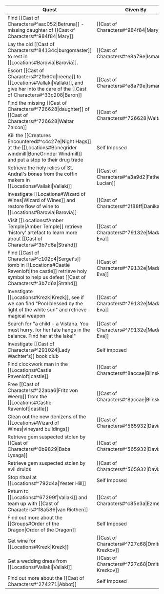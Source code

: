 | Quest                                                                                                                                                                          | Given By                                       | Complete |
| ------------------------------------------------------------------------------------------------------------------------------------------------------------------------------ | ---------------------------------------------- | -------- |
| Find [[Cast of Characters#^aac052\|Betruna]] - missing daughter of [[Cast of Characters#^984f84\|Mary]]                                                                        | [[Cast of Characters#^984f84\|Mary]]           |          |
| Lay the old [[Cast of Characters#^84134c\|burgomaster]] to rest in [[Locations#Barovia\|Barovia]].                                                                             | [[Cast of Characters#^e8a79e\|Ismark]]         | ☑        |
| Escort [[Cast of Characters#^2fb60d\|Ireena]] to [[Locations#Vallaki\|Vallaki]], and give her into the care of the [[Cast of Characters#^33c208\|Baron]]                       | [[Cast of Characters#^e8a79e\|Ismark]]         | ☑        |
| Find the missing [[Cast of Characters#^726628\|daughter]] of [[Cast of Characters#^726628\|Waltar Zalcon]]                                                                     | [[Cast of Characters#^726628\|Waltar]]         |          |
| Kill the [[Creatures Encountered#^c4c27e\|Night Hags]] at the [[Locations#Bonegrider windmill\|BoneGrinder Windmill]] and put a stop to their drug trade                       | Self Imposed                                   |          |
| Retrieve the holy relics of St. Andral's bones from the coffin makers in [[Locations#Vallaki\|Vallaki]]                                                                        | [[Cast of Characters#^a3a9d2\|Father Lucian]]  | ☠        |
| Investigate [[Locations#Wizard of Wines\|Wizard of Wines]] and restore flow of wine to [[Locations#Barovia\|Barovia]]                                                          | [[Cast of Characters#^2f88ff\|Danika]]         | Partial  |
| Visit [[Locations#Amber Temple\|Amber Temple]] retrieve 'history' artefact to learn more about [[Cast of Characters#^3b7d6a\|Strahd]]                                          | [[Cast of Characters#^79132e\|Madam Eva]]      |          |
| Find [[Cast of Characters#^c102c4\|Sergei's]] tomb in [[Locations#Castle Ravenloft\|the castle]] retrieve holy symbol to help us defeat [[Cast of Characters#^3b7d6a\|Strahd]] | [[Cast of Characters#^79132e\|Madam Eva]]      |          |
| Investigate [[Locations#Krezk\|Krezk]], see if we can find "Pool blessed by the light of the white sun" and retrieve magical weapon                                            | [[Cast of Characters#^79132e\|Madam Eva]]      |          |
| Search for "a child - a Vistana. You must hurry, for her fate hangs in the balance. Find her at the lake!"                                                                     | [[Cast of Characters#^79132e\|Madam Eva]]      | ☑        |
| Investigate [[Cast of Characters#^291024\|Lady Wachter's]] book club                                                                                                           | Self imposed                                   |          |
| Find clockwork man in the [[Locations#Castle Ravenloft\|castle]]                                                                                                               | [[Cast of Characters#^8accae\|Blinsky]]        |          |
| Free [[Cast of Characters#^22aba6\|Fritz von Weerg]] from the [[Locations#Castle Ravenloft\|castle]]                                                                           | [[Cast of Characters#^8accae\|Blinsky]]        |          |
| Clean out the new denizens of the [[Locations#Wizard of Wines\|vineyard buildings]]                                                                                            | [[Cast of Characters#^565932\|Davian]]         | ☑        |
| Retrieve gem suspected stolen by [[Cast of Characters#^0b9829\|Baba Lysaga]]                                                                                                   | [[Cast of Characters#^565932\|Davian]]         |          |
| Retrieve gem suspected stolen by evil druids                                                                                                                                   | [[Cast of Characters#^565932\|Davian]]         | ☑        |
| Stop ritual at [[Locations#^792d4a\|Yester Hill]]                                                                                                                              | Self Imposed                                   | ☑        |
| Return to [[Locations#^67299f\|Vallaki]] and team up with [[Cast of Characters#^f8a586\|van Ricthen]]                                                                          | [[Cast of Characters#^c85e3a\|Ezmerelda]]      |          |
| Find out more about the [[Groups#Order of the Dragon\|Order of the Dragon]]                                                                                                    | Self Imposed                                   |          |
| Get wine for [[Locations#Krezk\|Krezk]]                                                                                                                                        | [[Cast of Characters#^727c68\|Dmitri Krezkov]] |          |
| Get a wedding dress from [[Locations#Vallaki\|Vallaki]]                                                                                                                        | [[Cast of Characters#^727c68\|Dmitri Krezkov]] |          |
| Find out more about the [[Cast of Characters#^274271\|Abbot]]                                                                                                                  | Self Imposed                                   |          |

